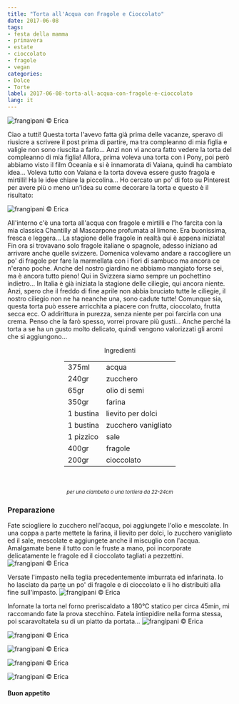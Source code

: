 ```yaml
---
title: "Torta all'Acqua con Fragole e Cioccolato"
date: 2017-06-08
tags:
- festa della mamma
- primavera
- estate
- cioccolato
- fragole
- vegan
categories:
- Dolce
- Torte 
label: 2017-06-08-torta-all-acqua-con-fragole-e-cioccolato
lang: it 
---
```

![](../2017-06-08-torta-all-acqua-con-fragole-e-cioccolato/header.jpg "frangipani © Erica")

Ciao a tutti! Questa torta l'avevo fatta già prima delle vacanze, speravo di riusicre a scrivere il post prima di partire, ma tra compleanno di mia figlia e valigie non sono riuscita a farlo... Anzi non vi ancora fatto vedere la torta del compleanno di mia figlia! Allora, prima voleva una torta con i Pony, poi però abbiamo visto il film Oceania e si è innamorata di Vaiana, quindi ha cambiato idea... Voleva tutto con Vaiana e la torta doveva essere gusto fragola e mirtilli! Ha le idee chiare la piccolina... Ho cercato un po' di foto su Pinterest per avere più o meno un'idea su come decorare la torta e questo è il risultato:

![](../2017-06-08-torta-all-acqua-con-fragole-e-cioccolato/vaiana.jpg "frangipani © Erica")

All'interno c'è una torta all'acqua con fragole e mirtilli e l'ho farcita con la mia classica Chantilly al Mascarpone profumata al limone. Era buonissima, fresca e leggera... La stagione delle fragole in realtà qui è appena iniziata! Fin ora si trovavano solo fragole italiane o spagnole, adesso iniziano ad arrivare anche quelle svizzere. Domenica volevamo andare a raccogliere un po' di fragole per fare la marmellata con i fiori di sambuco ma ancora ce n'erano poche. Anche del nostro giardino ne abbiamo mangiato forse sei, ma è ancora tutto pieno! Qui in Svizzera siamo sempre un pochettino indietro... In Italia è già iniziata la stagione delle ciliegie, qui ancora niente. Anzi, spero che il freddo di fine aprile non abbia bruciato tutte le ciliegie, il nostro ciliegio non ne ha neanche una, sono cadute tutte! Comunque sia, questa torta può essere arricchita a piacere con frutta, cioccolato, frutta secca ecc. O addirittura in purezza, senza niente per poi farcirla con una crema. Penso che la farò spesso, vorrei provare più gusti... Anche perché la torta a se ha un gusto molto delicato, quindi vengono valorizzati gli aromi che si aggiungono...


<div id="wrapper" style="text-align: center">
  <div id="yourdiv" style="display: inline-block;">
    <div class="ingredients">
      <div class="ingredients-title">Ingredienti</div>
      <table>
        <tbody>
          <tr>
            <td>375ml</td>
            <td>acqua</td>
          </tr>
          <tr>
            <td>240gr</td>
            <td>zucchero</td>
          </tr>
          <tr>
            <td>65gr</td>
            <td>olio di semi</td>
          </tr>
          <tr>
            <td>350gr</td>
            <td>farina</td>
          </tr>
          <tr>
            <td>1 bustina</td>
            <td>lievito per dolci</td>
          </tr>
          <tr>
            <td>1 bustina</td>
            <td>zucchero vanigliato</td>
          </tr>
          <tr>
            <td>1 pizzico</td>
            <td>sale</td>
          </tr>
          <tr>
            <td>400gr</td>
            <td>fragole</td>        
          </tr>
          <tr>
            <td>200gr</td>
            <td>cioccolato</td>
          </tr>
        </tbody>
      </table>
      <br></br>
      <i class="pull-right" style="font-size: 80%;">per una ciambella o una tortiera da 22-24cm</i>
    </div>
  </div>
</div>


<h3>
  <font color="grey">
    <i class="fa-solid fa-gears"></i>
  </font> Preparazione
</h3>

Fate sciogliere lo zucchero nell'acqua, poi aggiungete l'olio e mescolate. In una coppa a parte mettete la farina, il lievito per dolci, lo zucchero vanigliato ed il sale, mescolate e aggiungete anche il miscuglio con l'acqua. Amalgamate bene il tutto con le fruste a mano, poi incorporate delicatamente le fragole ed il cioccolato tagliati a pezzettini.
![](../2017-06-08-torta-all-acqua-con-fragole-e-cioccolato/impasto.jpg "frangipani © Erica")

Versate l'impasto nella teglia precedentemente imburrata ed infarinata. Io ho lasciato da parte un po' di fragole e di cioccolato e li ho distribuiti alla fine sull'impasto.
![](../2017-06-08-torta-all-acqua-con-fragole-e-cioccolato/teglia.jpg "frangipani © Erica")

Infornate la torta nel forno preriscaldato a 180°C statico per circa 45min, mi raccomando fate la prova stecchino. Fatela intiepidire nella forma stessa, poi scaravoltatela su di un piatto da portata...
![](../2017-06-08-torta-all-acqua-con-fragole-e-cioccolato/risultato1.jpg "frangipani © Erica")

![](../2017-06-08-torta-all-acqua-con-fragole-e-cioccolato/risultato2.jpg "frangipani © Erica")

![](../2017-06-08-torta-all-acqua-con-fragole-e-cioccolato/risultato3.jpg "frangipani © Erica")

![](../2017-06-08-torta-all-acqua-con-fragole-e-cioccolato/risultato4.jpg "frangipani © Erica")

![](../2017-06-08-torta-all-acqua-con-fragole-e-cioccolato/risultato5.jpg "frangipani © Erica")

<h4>Buon appetito
  <font color="red">
    <i class="fa-regular fa-face-smile"></i>
  </font>
</h4>